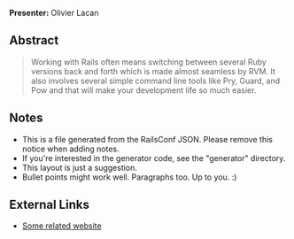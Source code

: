 **Presenter:** Olivier Lacan

## Abstract

> Working with Rails often means switching between several Ruby versions back and forth which is made almost seamless by RVM. It also involves several simple command line tools like Pry, Guard, and Pow and that will make your development life so much easier.

## Notes

* This is a file generated from the RailsConf JSON.  Please remove this notice when adding notes.
* If you're interested in the generator code, see the "generator" directory.
* This layout is just a suggestion.
* Bullet points might work well.  Paragraphs too.  Up to you.  :)

## External Links

* [Some related website](http://www.example.com/)
